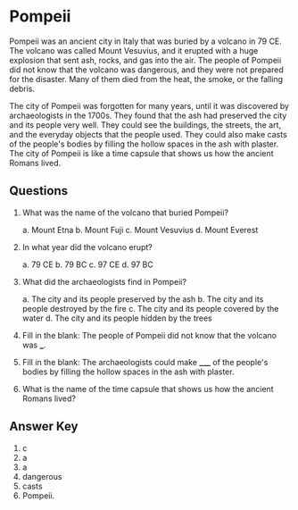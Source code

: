 # Pompeii

Pompeii was an ancient city in Italy that was buried by a volcano in 79 CE. The volcano was called Mount Vesuvius, and it erupted with a huge explosion that sent ash, rocks, and gas into the air. The people of Pompeii did not know that the volcano was dangerous, and they were not prepared for the disaster. Many of them died from the heat, the smoke, or the falling debris.

The city of Pompeii was forgotten for many years, until it was discovered by archaeologists in the 1700s. They found that the ash had preserved the city and its people very well. They could see the buildings, the streets, the art, and the everyday objects that the people used. They could also make casts of the people's bodies by filling the hollow spaces in the ash with plaster. The city of Pompeii is like a time capsule that shows us how the ancient Romans lived.

## Questions

1. What was the name of the volcano that buried Pompeii?

   a. Mount Etna
   b. Mount Fuji
   c. Mount Vesuvius
   d. Mount Everest

2. In what year did the volcano erupt?

   a. 79 CE
   b. 79 BC
   c. 97 CE
   d. 97 BC

3. What did the archaeologists find in Pompeii?

   a. The city and its people preserved by the ash
   b. The city and its people destroyed by the fire
   c. The city and its people covered by the water
   d. The city and its people hidden by the trees

4. Fill in the blank: The people of Pompeii did not know that the volcano was ****\_****.

5. Fill in the blank: The archaeologists could make **\_\_\_** of the people's bodies by filling the hollow spaces in the ash with plaster.

6. What is the name of the time capsule that shows us how the ancient Romans lived?

## Answer Key

1. c
2. a
3. a
4. dangerous
5. casts
6. Pompeii.
